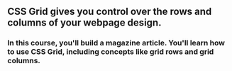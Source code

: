 ## CSS Grid gives you control over the rows and columns of your webpage design.

### In this course, you'll build a magazine article. You'll learn how to use CSS Grid, including concepts like grid rows and grid columns.